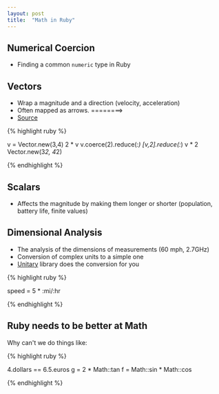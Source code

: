 ```yaml
---
layout: post
title:  "Math in Ruby"
---
```


Numerical Coercion
---------------

* Finding a common `numeric` type in Ruby

Vectors
--------

* Wrap a magnitude and a direction (velocity, acceleration)
* Often mapped as arrows. ========>
* [Source](http://ruby-doc.org/stdlib-2.1.1/libdoc/matrix/rdoc/Vector.html)

{% highlight ruby %}

v = Vector.new(3,4)
2 * v
v.coerce(2).reduce(:*)
[v,2].reduce(:*)
v * 2
Vector.new(3*2, 4*2)

{% endhighlight %}

Scalars
-------
* Affects the magnitude by making them longer or shorter (population, battery life, finite values)

Dimensional Analysis
-------------

* The analysis of the dimensions of measurements (60 mph, 2.7GHz)
* Conversion of complex units to a simple one
* [Unitary](https://github.com/yarmiganosca/unitary) library does the conversion for you

{% highlight ruby %}

speed = 5 * :mi/:hr

{% endhighlight %}

Ruby needs to be better at Math
---------------

Why can't we do things like:

{% highlight ruby %}

4.dollars == 6.5.euros
g = 2 * Math::tan
f = Math::sin * Math::cos

{% endhighlight %}

